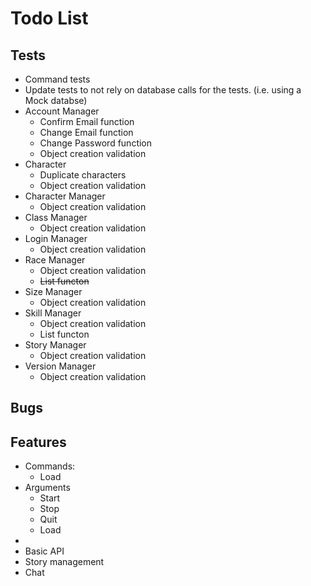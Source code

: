 Todo List
======

Tests
------

* Command tests
* Update tests to not rely on database calls for the tests. (i.e. using a Mock databse)
* Account Manager
	* Confirm Email function
	* Change Email function
	* Change Password function
	* Object creation validation
* Character
	* Duplicate characters
	* Object creation validation
* Character Manager
	* Object creation validation
* Class Manager
	* Object creation validation
* Login Manager
	* Object creation validation
* Race Manager
	* Object creation validation
	* ~~List functon~~
* Size Manager
	* Object creation validation
* Skill Manager
	* Object creation validation
	* List functon
* Story Manager
	* Object creation validation
* Version Manager
	* Object creation validation

Bugs
------



Features
------

* Commands:
  * Load
* Arguments
  * Start
  * Stop
  * Quit
  * Load
* 
* Basic API
* Story management
* Chat
